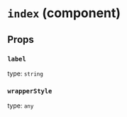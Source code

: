 `index` (component)
===================



Props
-----

### `label`

type: `string`


### `wrapperStyle`

type: `any`

